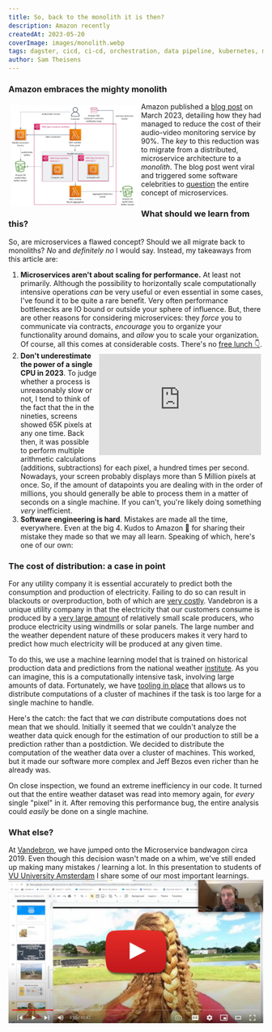 ```yaml
---
title: So, back to the monolith it is then?
description: Amazon recently 
createdAt: 2023-05-20
coverImage: images/monolith.webp
tags: dagster, cicd, ci-cd, orchestration, data pipeline, kubernetes, migration, helm, ansible
author: Sam Theisens
---
```



### Amazon embraces the mighty monolith

<img src="/images/step-functions.webp" alt="image alt text" style="width: 50%; float: left; padding: 5px;" />

Amazon published a [blog post](https://www.primevideotech.com/video-streaming/scaling-up-the-prime-video-audio-video-monitoring-service-and-reducing-costs-by-90)
on March 2023, detailing how they had managed to reduce the cost of their audio-video monitoring service by 90%.
The _key_ to this reduction was to migrate from a distributed, microservice architecture to a _monolith_.
The blog post went viral and triggered some software celebrities to 
[question](https://world.hey.com/dhh/even-amazon-can-t-make-sense-of-serverless-or-microservices-59625580) the entire concept of microservices.

### What should we learn from this?

So, are microservices a flawed concept? Should we all migrate back to monoliths?
_No_ and _definitely no_ I would say. Instead, my takeaways from this article are:

1.  **Microservices aren't about scaling for performance.** At least not primarily. Although the possibility to horizontally scale 
computationally intensive operations _can_ be very useful or even essential in some cases, I've found it to be 
quite a rare benefit. Very often performance bottlenecks are IO bound or outside your sphere of influence.
But, there are other reasons for  considering microservices: they _force_ you to communicate via contracts, _encourage_ you to organize your functionality around domains,
and _allow_ you to scale your organization. Of course, all this comes at considerable costs. There's no [free lunch 👇](#presentation).
2.  <iframe width="320" height="200" src="https://www.youtube.com/embed/HysU3E7Ilm8" frameborder="0" style="float: right; padding: 5px;"></iframe> <b>Don't underestimate the power of a single CPU in 2023</b>. To judge whether a process is unreasonably slow or not, I tend to think of the fact that the in the nineties, screens showed 65K pixels at any one time. Back then, it was possible to perform multiple arithmetic calculations (additions, subtractions) for each pixel, a hundred times per second. Nowadays, your screen probably displays more than 5 Million pixels at once. So, if the amount of datapoints you are dealing with in the order of millions, you should generally be able to process them in a matter of seconds on a single machine. If you can't, you're likely doing something <i>very</i> inefficient.
3.  **Software engineering is hard**. Mistakes are made all the time, everywhere. Even at the big 4. Kudos to Amazon 👏 for sharing their mistake they made so that we may all learn.
Speaking of which, here's one of our own:

### The cost of distribution: a case in point

For any utility company it is essential accurately to predict both the consumption and production of electricity.
Failing to do so can result in blackouts or overproduction, both of which are [very costly](https://vandebron.nl/blog/hoe-houdt-onze-technologie-het-energienet-in-balans).
Vandebron is a unique utility company in that the electricity that our customers consume is produced by a [very large
amount](https://vandebron.nl/energiebronnen) of relatively small scale producers, who produce electricity using windmills or solar panels.
The large number and the weather dependent nature of these producers makes it very hard to predict how much electricity will be produced at any given time.

To do this, we use a machine learning model that is trained on historical production data 
and predictions from the national weather [institute](https://www.knmi.nl/). As you can imagine, this is a computationally intensive task, involving large amounts of data.
Fortunately, we have [tooling in place](https://www.vandebron.tech/blog/fueling-the-energy-transition-with-spark-part-1) that
allows us to distribute computations of a cluster of machines if the task is too large for a single machine to handle.

Here's the catch: the fact that we _can_ distribute computations does not mean that we should. Initially it seemed that
we couldn't analyze the weather data quick enough for the estimation of our production to still be a prediction
rather than a postdiction. We decided to distribute the computation of the weather data over a cluster of machines.
This worked, but it made our software more complex and Jeff Bezos even richer than he already was.

On close inspection, we found an extreme inefficiency in our code. It turned out that the entire weather dataset was
read into memory again, for _every_ single "pixel" in it. After removing this performance bug, the entire analysis could _easily_ be done
on a single machine. 

### What else?

<a id="presentation"> </a>

At [Vandebron](https://vandebron.nl/), we have jumped onto the Microservice bandwagon circa 2019. Even though this decision wasn't made on a whim, 
we've still ended up making many mistakes / learning a lot. In this presentation to students of
[VU University Amsterdam](https://vu.nl/) I share some of our most important learnings.
[![Presentation about micro services to students of VU Amsterdam](/images/play_presentation.webp)](https://youtu.be/HDs-pCsEzKM)


